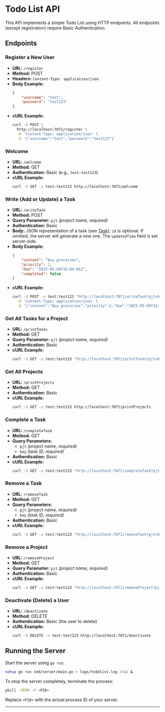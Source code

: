 # Todo List API

This API implements a simple Todo List using HTTP endpoints. All endpoints (except registration) require Basic Authentication.

## Endpoints

### Register a New User
- **URL:** `/register`
- **Method:** POST
- **Headers:** `Content-Type: application/json`
- **Body Example:**
  ```json
  {
      "username": "test",
      "password": "test123"
  }
  ```
- **cURL Example:**
  ```bash
  curl -X POST \
    http://localhost:7071/register \
    -H 'Content-Type: application/json' \
    -d '{"username":"test","password":"test123"}'
  ```

### Welcome
- **URL:** `/welcome`
- **Method:** GET
- **Authentication:** Basic (e.g., `test:test123`)
- **cURL Example:**
  ```bash
  curl -X GET -u test:test123 http://localhost:7071/welcome
  ```

### Write (Add or Update) a Task
- **URL:** `/writeTask`
- **Method:** POST
- **Query Parameter:** `pjt` _(project name, required)_
- **Authentication:** Basic
- **Body:** JSON representation of a task (see [Task](./internal/models/task.go)); `id` is optional. If omitted, the server will generate a new one. The `updatedTime` field is set server-side.
- **Body Example:**
  ```json
  {
      "content": "Buy groceries",
      "priority": 2,
      "due": "2025-05-09T15:04:05Z",
      "completed": false
  }
  ```
- **cURL Example:**
  ```bash
  curl -X POST -u test:test123 "http://localhost:7071/writeTask?pjt=home" \
    -H 'Content-Type: application/json' \
    -d '{"content":"Buy groceries","priority":2,"due":"2025-05-09T15:04:05Z","completed":false}'
  ```

### Get All Tasks for a Project
- **URL:** `/printTasks`
- **Method:** GET
- **Query Parameter:** `pjt` _(project name, required)_
- **Authentication:** Basic
- **cURL Example:**
  ```bash
  curl -X GET -u test:test123 "http://localhost:7071/printTasks?pjt=home"
  ```

### Get All Projects
- **URL:** `/printProjects`
- **Method:** GET
- **Authentication:** Basic
- **cURL Example:**
  ```bash
  curl -X GET -u test:test123 http://localhost:7071/printProjects
  ```

### Complete a Task
- **URL:** `/completeTask`
- **Method:** GET
- **Query Parameters:** 
  - `pjt` _(project name, required)_
  - `key` _(task ID, required)_
- **Authentication:** Basic
- **cURL Example:**
  ```bash
  curl -X GET -u test:test123 "http://localhost:7071/completeTask?pjt=home&key=task_xxx"
  ```

### Remove a Task
- **URL:** `/removeTask`
- **Method:** GET
- **Query Parameters:** 
  - `pjt` _(project name, required)_
  - `key` _(task ID, required)_
- **Authentication:** Basic
- **cURL Example:**
  ```bash
  curl -X GET -u test:test123 "http://localhost:7071/removeTask?pjt=home&key=task_xxx"
  ```

### Remove a Project
- **URL:** `/removeProject`
- **Method:** GET
- **Query Parameter:** `pjt` _(project name, required)_
- **Authentication:** Basic
- **cURL Example:**
  ```bash
  curl -X GET -u test:test123 "http://localhost:7071/removeProject?pjt=home"
  ```

### Deactivate (Delete) a User
- **URL:** `/deactivate`
- **Method:** DELETE
- **Authentication:** Basic (the user to delete)
- **cURL Example:**
  ```bash
  curl -X DELETE -u test:test123 http://localhost:7071/deactivate
  ```

## Running the Server

Start the server using `go run`:

```bash
nohup go run cmd/server/main.go > logs/todolist.log 2>&1 &
```

To stop the server completely, terminate the process:

```bash
pkill -TERM -P <PID>
```

Replace `<PID>` with the actual process ID of your server.

---
